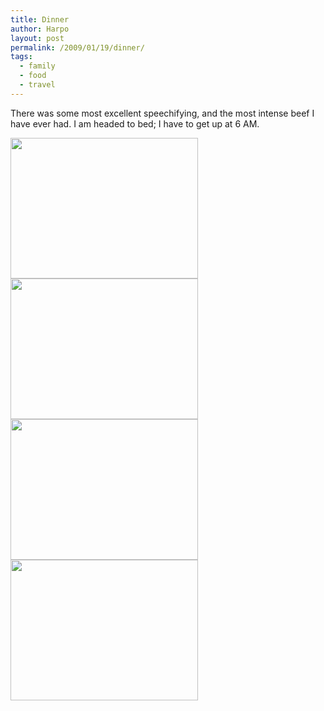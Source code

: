 ```yaml
---
title: Dinner
author: Harpo
layout: post
permalink: /2009/01/19/dinner/
tags:
  - family
  - food
  - travel
---
```

There was some most excellent speechifying, and the most intense beef I have ever had. I am headed to bed; I have to get up at 6 AM.

[<img src="http://www.harpojaeger.com/assets/media/wp-content/uploads/2009/01/l-640-480-1a1e7010-e2d2-4072-82f5-9d803d589c0d.jpeg" alt="" width="300" height="225" class="alignnone size-full wp-image-364" />][1][<img src="http://www.harpojaeger.com/assets/media/wp-content/uploads/2009/01/l-640-480-f573e02c-80a3-4da7-84dc-da3f93cf8ba5.jpeg" alt="" width="300" height="225" class="alignnone size-full wp-image-364" />][2][<img src="http://www.harpojaeger.com/assets/media/wp-content/uploads/2009/01/l-640-480-2cdfb82f-1dd1-4e50-90d9-9cf75df13ed2.jpeg" alt="" width="300" height="225" class="alignnone size-full wp-image-364" />][3][<img src="http://www.harpojaeger.com/assets/media/wp-content/uploads/2009/01/l-640-480-de9bc755-c16c-47d3-a898-96013942a590.jpeg" alt="" width="300" height="225" class="alignnone size-full wp-image-364" />][4]

 [1]: http://www.harpojaeger.com/assets/media/wp-content/uploads/2009/01/l-640-480-1a1e7010-e2d2-4072-82f5-9d803d589c0d.jpeg
 [2]: http://www.harpojaeger.com/assets/media/wp-content/uploads/2009/01/l-640-480-f573e02c-80a3-4da7-84dc-da3f93cf8ba5.jpeg
 [3]: http://www.harpojaeger.com/assets/media/wp-content/uploads/2009/01/l-640-480-2cdfb82f-1dd1-4e50-90d9-9cf75df13ed2.jpeg
 [4]: http://www.harpojaeger.com/assets/media/wp-content/uploads/2009/01/l-640-480-de9bc755-c16c-47d3-a898-96013942a590.jpeg